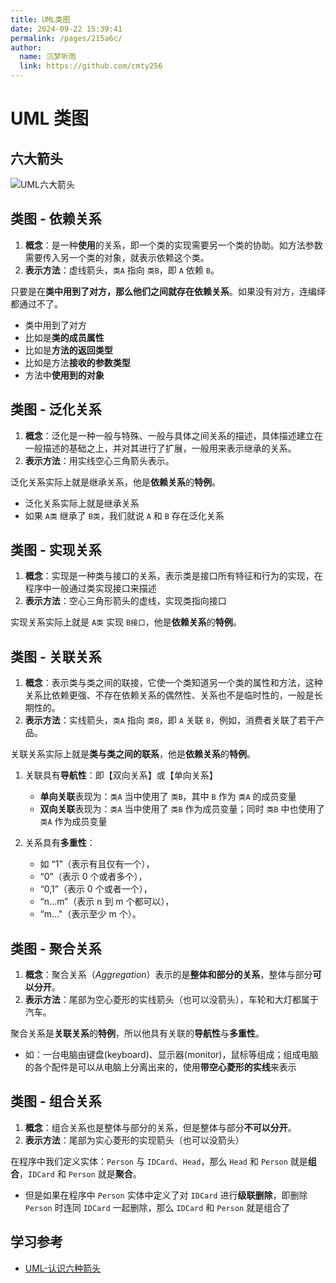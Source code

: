 ```yaml
---
title: UML类图
date: 2024-09-22 15:39:41
permalink: /pages/215a6c/
author: 
  name: 沉梦听雨
  link: https://github.com/cmty256
---
```

# UML 类图

## 六大箭头

![UML六大箭头](https://cmty256.github.io/picx-images-hosting/basics/UML六大箭头.7sn6cwe709.webp)



## 类图 - 依赖关系

1. **概念**：是一种**使用**的关系，即一个类的实现需要另一个类的协助。如方法参数需要传入另一个类的对象，就表示依赖这个类。
2. **表示方法**：虚线箭头，`类A` 指向 `类B`，即 `A` 依赖 `B`。



只要是在**类中用到了对方，那么他们之间就存在依赖关系**。如果没有对方，连编绎都通过不了。

- 类中用到了对方
- 比如是**类的成员属性**
- 比如是**方法的返回类型**
- 比如是方法**接收的参数类型**
- 方法中**使用到的对象**



## 类图 - 泛化关系

1. **概念**：泛化是一种一般与特殊、一般与具体之间关系的描述，具体描述建立在一般描述的基础之上，并对其进行了扩展，一般用来表示继承的关系。
2. **表示方法**：用实线空心三角箭头表示。



泛化关系实际上就是继承关系，他是**依赖关系**的**特例**。

- 泛化关系实际上就是继承关系
- 如果 `A类` 继承了 `B类`，我们就说 `A` 和 `B` 存在泛化关系



## 类图 - 实现关系

1. **概念**：实现是一种类与接口的关系，表示类是接口所有特征和行为的实现，在程序中一般通过类实现接口来描述
2. **表示方法**：空心三角形箭头的虚线，实现类指向接口



实现关系实际上就是 `A类` 实现 `B接口`，他是**依赖关系**的**特例**。



## 类图 - 关联关系

1. **概念**：表示类与类之间的联接，它使一个类知道另一个类的属性和方法，这种关系比依赖更强、不存在依赖关系的偶然性、关系也不是临时性的，一般是长期性的。
2. **表示方法**：实线箭头，`类A` 指向 `类B`，即 `A` 关联 `B`，例如，消费者关联了若干产品。



关联关系实际上就是**类与类之间的联系**，他是**依赖关系**的**特例**。

1. 关联具有**导航性**：即【双向关系】或【单向关系】
   - **单向关联**表现为：`类A` 当中使用了 `类B`，其中 `B` 作为 `类A` 的成员变量
   - **双向关联**表现为：`类A` 当中使用了 `类B` 作为成员变量；同时 `类B` 中也使用了 `类A` 作为成员变量

2. 关系具有**多重性**：
   - 如 “1”（表示有且仅有一个），
   - “0”（表示 0 个或者多个），
   - “0,1”（表示 0 个或者一个），
   - “n...m”（表示 n 到 m 个都可以），
   - “m..."（表示至少 m 个）。



## 类图 - 聚合关系

1. **概念**：聚合关系（*Aggregation*）表示的是**整体和部分的关系**，整体与部分**可以分开**。
2. **表示方法**：尾部为空心菱形的实线箭头（也可以没箭头），车轮和大灯都属于汽车。



聚合关系是**关联关系**的**特例**，所以他具有关联的**导航性**与**多重性**。

- 如：一台电脑由键盘(keyboard)、显示器(monitor)，鼠标等组成；组成电脑的各个配件是可以从电脑上分离出来的，使用**带空心菱形的实线**来表示



## 类图 - 组合关系

1. **概念**：组合关系也是整体与部分的关系，但是整体与部分**不可以分开**。
2. **表示方法**：尾部为实心菱形的实现箭头（也可以没箭头）



在程序中我们定义实体：`Person` 与 `IDCard`、`Head`，那么 `Head` 和 `Person` 就是**组合**，`IDCard` 和 `Person` 就是**聚合**。

- 但是如果在程序中 `Person` 实体中定义了对 `IDCard` 进行**级联删除**，即删除 `Person` 时连同 `IDCard` 一起删除，那么 `IDCard` 和 `Person` 就是组合了





## 学习参考

- [UML-认识六种箭头](https://blog.csdn.net/qq_25091281/article/details/123801862)